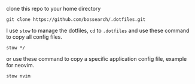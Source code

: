 clone this repo to your home directory

```
git clone https://github.com/bossearch/.dotfiles.git
```

I use `stow` to manage the dotfiles, `cd` to `.dotfiles` and use these command to copy all config files.

```
stow */
```

or use these command to copy a specific application config file, example for neovim.

```
stow nvim
```
